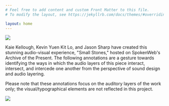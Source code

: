 ```yaml
---
# Feel free to add content and custom Front Matter to this file.
# To modify the layout, see https://jekyllrb.com/docs/themes/#overriding-theme-defaults

layout: home
---
```

<img src="https://github.com/mirandaeastwood/small-stones-sonic-layers/blob/gh-pages/title_test.gif?raw=true"/>

<p>Kaie Kellough, Kevin Yuen Kit Lo, and Jason Sharp have created this stunning audio-visual experience, "Small Stones," hosted on SpokenWeb's Archive of the Present. The following annotations are a gesture towards identifying the ways in which the audio layers of this piece interact, intersect, and intercede one another from the perspective of sound design and audio layering.</p>
 
 <p>Please note that these annotations focus on the auditory layers of the work only; the visual/typographical elements are not reflected in this project.</p>
 
 <img src="https://github.com/mirandaeastwood/small-stones-sonic-layers/blob/gh-pages/stones_animation.gif?raw=true"/>
